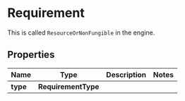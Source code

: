 

# Requirement

This is called `ResourceOrNonFungible` in the engine.

## Properties

| Name | Type | Description | Notes |
|------------ | ------------- | ------------- | -------------|
|**type** | **RequirementType** |  |  |



